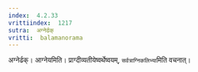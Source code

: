 ```yaml
---
index:  4.2.33
vrittiindex:  1217
sutra:  अग्नेर्ढक्
vritti:  balamanorama 
---
```


अग्नेर्ढक्। आग्नेयमिति। प्राग्दीव्यतीयेष्वर्थेष्वयम्, `सर्वत्राग्निकलिभ्या`मिति वचनात्। 

